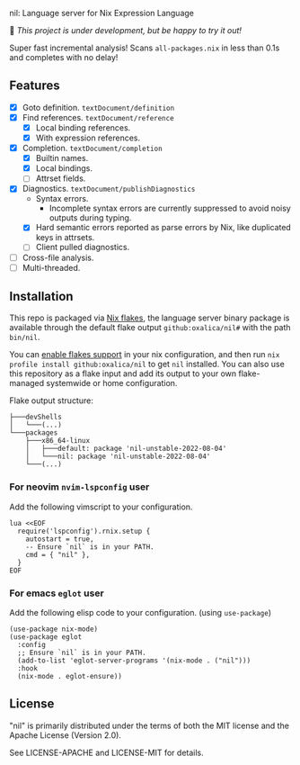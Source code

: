 nil: Language server for Nix Expression Language

🚧 *This project is under development, but be happy to try it out!*

Super fast incremental analysis! Scans `all-packages.nix` in less than 0.1s and completes with no delay!

## Features

- [x] Goto definition. `textDocument/definition`
- [x] Find references. `textDocument/reference`
  - [x] Local binding references.
  - [x] With expression references.
- [x] Completion. `textDocument/completion`
  - [x] Builtin names.
  - [x] Local bindings.
  - [ ] Attrset fields.
- [x] Diagnostics. `textDocument/publishDiagnostics`
  - Syntax errors. 
    - Incomplete syntax errors are currently suppressed to avoid noisy outputs during typing.
  - [x] Hard semantic errors reported as parse errors by Nix, like duplicated keys in attrsets.
  - [ ] Client pulled diagnostics.
- [ ] Cross-file analysis.
- [ ] Multi-threaded.

## Installation

This repo is packaged via [Nix flakes][nix-flakes], the language server binary package is
available through the default flake output `github:oxalica/nil#` with the path `bin/nil`.

You can [enable flakes support][nix-flakes-install] in your nix configuration, and then
run `nix profile install github:oxalica/nil` to get `nil` installed.
You can also use this repository as a flake input and add its output to your own flake-managed
systemwide or home configuration.

Flake output structure:
```
├───devShells
│   └───(...)
└───packages
    ├───x86_64-linux
    │   ├───default: package 'nil-unstable-2022-08-04'
    │   └───nil: package 'nil-unstable-2022-08-04'
    └───(...)
```

[nix-flakes]: https://nixos.wiki/wiki/Flakes
[nix-flakes-install]: https://nixos.wiki/wiki/Flakes#Installing_flakes

### For neovim `nvim-lspconfig` user

Add the following vimscript to your configuration.

```vim
lua <<EOF
  require('lspconfig').rnix.setup {
    autostart = true,
    -- Ensure `nil` is in your PATH.
    cmd = { "nil" },
  }
EOF
```

### For emacs `eglot` user

Add the following elisp code to your configuration. (using `use-package`)

```elisp
(use-package nix-mode)
(use-package eglot
  :config
  ;; Ensure `nil` is in your PATH.
  (add-to-list 'eglot-server-programs '(nix-mode . ("nil")))
  :hook
  (nix-mode . eglot-ensure))
```

## License

"nil" is primarily distributed under the terms of both the MIT
license and the Apache License (Version 2.0).

See LICENSE-APACHE and LICENSE-MIT for details.

